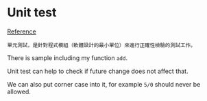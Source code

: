 # Unit test

[Reference](https://zh.wikipedia.org/zh-tw/%E5%8D%95%E5%85%83%E6%B5%8B%E8%AF%95)

```
單元測試，是針對程式模組（軟體設計的最小單位）來進行正確性檢驗的測試工作。
```

There is sample including my function `add`. 

Unit test can help to check if future change does not affect that.

We can also put corner case into it, for example `5/0` should never be allowed.
